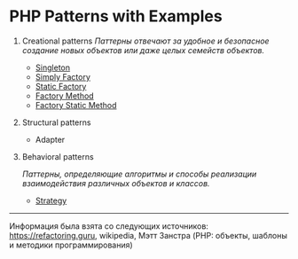 # PHP Patterns with Examples

1. Creational patterns
    *Паттерны отвечают за удобное и безопасное создание
     новых объектов или даже целых семейств объектов.*

     - [Singleton](Creational_patterns/Singleton/README.md)
     - [Simply Factory](Creational_patterns/Factory_simply/README.md)
     - [Static Factory](Creational_patterns/Factory_static/README.md)
     - [Factory Method](Creational_patterns/Factory_method/README.md)
     - [Factory Static Method](Creational_patterns/Factory_static_method/README.md)
     
2. Structural patterns
    - Adapter 
3. Behavioral patterns

   *Паттерны, определяющие алгоритмы и способы реализации взаимодействия различных объектов и классов.*
   
   - [Strategy](Behavioral_patterns/Strategy/README.md)
   

___
Информация была взята со следующих источников: https://refactoring.guru, wikipedia, Мэтт Занстра (PHP: объекты, шаблоны и методики программирования)